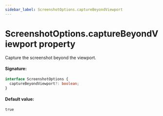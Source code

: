 ```yaml
---
sidebar_label: ScreenshotOptions.captureBeyondViewport
---
```


# ScreenshotOptions.captureBeyondViewport property

Capture the screenshot beyond the viewport.

#### Signature:

```typescript
interface ScreenshotOptions {
  captureBeyondViewport?: boolean;
}
```

#### Default value:

`true`
